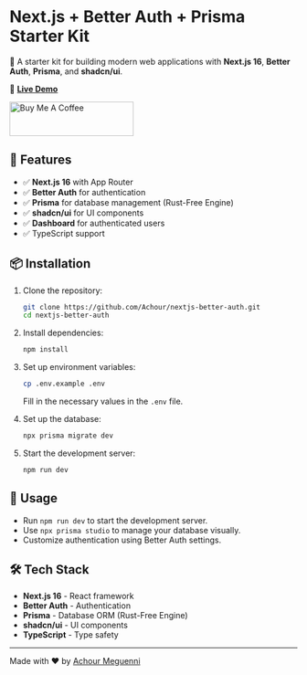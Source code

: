 # Next.js + Better Auth + Prisma Starter Kit

🚀 A starter kit for building modern web applications with **Next.js 16**, **Better Auth**, **Prisma**, and **shadcn/ui**.

🔗 **[Live Demo](https://auth.achour.dev/)**

<a href="https://www.buymeacoffee.com/achour" target="_blank"><img src="https://cdn.buymeacoffee.com/buttons/v2/default-yellow.png" alt="Buy Me A Coffee" style="height: 60px !important;width: 217px !important;" ></a>

## 📌 Features

- ✅ **Next.js 16** with App Router
- ✅ **Better Auth** for authentication
- ✅ **Prisma** for database management (Rust-Free Engine)
- ✅ **shadcn/ui** for UI components
- ✅ **Dashboard** for authenticated users
- ✅ TypeScript support

## 📦 Installation

1. Clone the repository:
   ```sh
   git clone https://github.com/Achour/nextjs-better-auth.git
   cd nextjs-better-auth
   ```
2. Install dependencies:
   ```sh
   npm install
   ```
3. Set up environment variables:

   ```sh
   cp .env.example .env
   ```

   Fill in the necessary values in the `.env` file.

4. Set up the database:

   ```sh
   npx prisma migrate dev
   ```

5. Start the development server:
   ```sh
   npm run dev
   ```

## 🚀 Usage

- Run `npm run dev` to start the development server.
- Use `npx prisma studio` to manage your database visually.
- Customize authentication using Better Auth settings.

## 🛠️ Tech Stack

- **Next.js 16** - React framework
- **Better Auth** - Authentication
- **Prisma** - Database ORM (Rust-Free Engine)
- **shadcn/ui** - UI components
- **TypeScript** - Type safety

---

Made with ❤️ by [Achour Meguenni](https://github.com/Achour)
